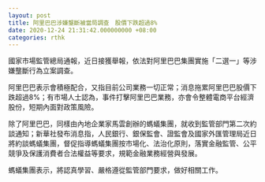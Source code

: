 ```yaml
---
layout: post
title: 阿里巴巴涉嫌壟斷被當局調查　股價下跌超過8%
date: 2020-12-24 21:31:42.000000000 +08:00
categories: rthk
---
```


國家巿場監管總局通報，近日接獲舉報，依法對阿里巴巴集團實施「二選一」等涉嫌壟斷行為立案調查。

阿里巴巴表示會積極配合，又指目前公司業務一切正常；消息拖累阿里巴巴股價下跌超過8%；有巿場人士認為，事件打擊阿里巴巴業務，亦會令整體電商平台經濟股份，短期內面對政策風險。

除了阿里巴巴，同樣由內地企業家馬雲創辦的螞蟻集團，就收到監管部門第二次約談通知；新華社發布消息指，人民銀行、銀保監會、證監會及國家外匯管理局近日將約談螞蟻集團，督促指導螞蟻集團按市場化、法治化原則，落實金融監管、公平競爭及保護消費者合法權益等要求，規範金融業務經營與發展。

螞蟻集團表示，將認真學習、嚴格遵從監管部門要求，做好相關工作。
